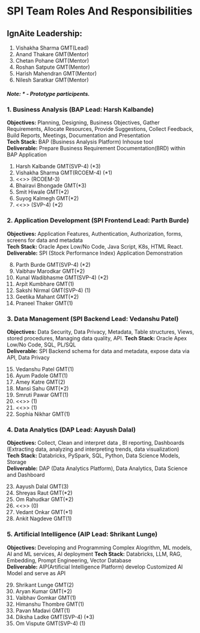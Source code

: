 # SPI Team Roles And Responsibilities
## IgnAite Leadership: 
1. Vishakha Sharma GMT(Lead)
2. Anand Thakare GMT(Mentor)
3. Chetan Pohane GMT(Mentor)
4. Roshan Satpute GMT(Mentor)
5. Harish Mahendran GMT(Mentor)
6. Nilesh Saratkar GMT(Mentor)

##### Note: * - Prototype participents.

### 1. Business Analysis (BAP Lead: Harsh Kalbande)
**Objectives:** Planning, Designing, Business Objectives, Gather Requirements, Allocate Resources, Provide Suggestions, Collect Feedback, Build Reports, Meetings, Documentation and Presentation <br>
**Tech Stack:** BAP (Business Analysis Platform) Inhouse tool <br>
**Deliverable:** Prepare Business Requirement Documentation(BRD) within BAP Application<br>

1. Harsh Kalbande GMT(SVP-4) (*3)
2. Vishakha Sharma GMT(RCOEM-4) (*1)
3. <<<Smit Khobragade>>> (RCOEM-3)
4. Bhairavi Bhongade GMT(*3)
5. Smit Hiwale GMT(*2)
6. Suyog Kalmegh GMT(*2)
7. <<<Aishwarya Umare>>> (SVP-4) (*2)

### 2. Application Development (SPI Frontend Lead: Parth Burde)
**Objectives:** Application Features, Authentication, Authorization, forms, screens for data and metadata<br>
**Tech Stack:** Oracle Apex Low/No Code, Java Script, K8s, HTML React.<br>
**Deliverable:** SPI (Stock Performance Index) Application Demonstration<br>

8. Parth Burde GMT(SVP-4) (*2)
9. Vaibhav Marodkar GMT(*2)
10. Kunal Wadibhasme GMT(SVP-4) (*2)
11. Arpit Kumbhare GMT(1)
12. Sakshi Nirmal GMT(SVP-4) (1)
13. Geetika Mahant GMT(*2)
14. Praneel Thaker GMT(1)

### 3. Data Management (SPI Backend Lead: Vedanshu Patel)
**Objectives:** Data Security, Data Privacy, Metadata, Table structures, Views, stored procedures, Managing data quality, API.
**Tech Stack:** Oracle Apex Low/No Code, SQL, PL/SQL<br>
**Deliverable:** SPI Backend schema for data and metadata, expose data via API, Data Privacy<br>

15. Vedanshu Patel GMT(1)
16. Ayum Padole GMT(1)
17. Amey Katre GMT(2)
18. Mansi Sahu GMT(*2)
19. Smruti Pawar GMT(1)
20. <<<Akash Mahendran>>> (1)
21. <<<Abhivansh Jindal>>> (1)
22. Sophia Nikhar GMT(1)

### 4. Data Analytics (DAP Lead: Aayush Dalal)
**Objectives:** Collect, Clean and interpret data , BI reporting, Dashboards (Extracting data, analyzing and interpreting trends, data visualization)<br>
**Tech Stack:** Databricks, PySpark, SQL, Python, Data Science Models, Storage<br>
**Deliverable:** DAP (Data Analytics Platform), Data Analytics, Data Science and Dashboard<br>

23. Aayush Dalal GMT(3)
24. Shreyas Raut GMT(*2)
25. Om Rahudkar GMT(*2)
26. <<<Vikaram Ghanote>>> (0)
27. Vedant Onkar GMT(*1)
28. Ankit Nagdeve GMT(1)
  
### 5. Artificial Intelligence (AIP Lead: Shrikant Lunge)
**Objectives:** Developing and Programming Complex Alogrithm, ML models, AI and ML services, AI deployment 
**Tech Stack:** Databricks, LLM, RAG, Embedding, Prompt Engineering, Vector Database<br>
**Deliverable:** AIP(Artificial Intelligence Platform) develop Customized AI Model and serve as API<br>

29. Shrikant Lunge GMT(2)
30. Aryan Kumar GMT(*2)
31. Vaibhav Gomkar GMT(1)
32. Himanshu Thombre GMT(1)
33. Pavan Madavi GMT(1)
34. Diksha Ladke GMT(SVP-4) (*3)
35. Om Vispute GMT(SVP-4) (1)
